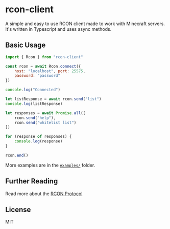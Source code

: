 # rcon-client

A simple and easy to use RCON client made to work with Minecraft servers.
It's written in Typescript and uses async methods.

## Basic Usage

```js
import { Rcon } from "rcon-client"

const rcon = await Rcon.connect({
    host: "localhost", port: 25575,
    password: "password"
})

console.log("Connected")

let listResponse = await rcon.send("list")
console.log(listResponse)

let responses = await Promise.all([
    rcon.send("help"),
    rcon.send("whitelist list")
])

for (response of responses) {
    console.log(response)
}

rcon.end()
```

More examples are in the [`examples/`](https://gitlab.com/janispritzkau/rcon-client/tree/master/examples) folder.

## Further Reading

Read more about the [RCON Protocol](http://wiki.vg/RCON)

## License

MIT
